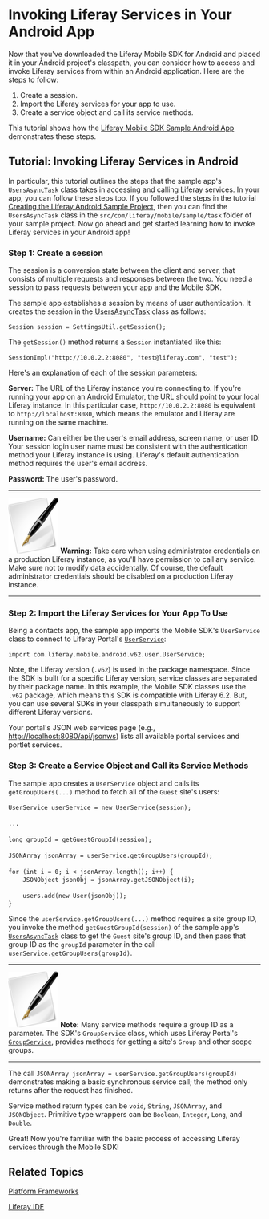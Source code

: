 # Invoking Liferay Services in Your Android App 

Now that you've downloaded the Liferay Mobile SDK for Android and placed it in
your Android project's classpath, you can consider how to access and invoke
Liferay services from within an Android application. Here are the steps to
follow: 

1. Create a session.
2. Import the Liferay services for your app to use.
3. Create a service object and call its service methods.

This tutorial shows how the
[Liferay Mobile SDK Sample Android App](https://github.com/brunofarache/liferay-android-sdk-sample)
demonstrates these steps.

## Tutorial: Invoking Liferay Services in Android

In particular, this tutorial outlines the steps that the sample app's
[`UsersAsyncTask`](https://github.com/brunofarache/liferay-android-sdk-sample/blob/master/src/com/liferay/mobile/sample/task/UsersAsyncTask.java)
class takes in accessing and calling Liferay services. In your app, 
you can follow these steps too. If you followed the steps in the tutorial 
[Creating the Liferay Android Sample Project](https://www-ldn.liferay.com/develop/tutorials/-/knowledge_base/creating-liferay-android-sample-project-lp-6-2-develop-tutorial), 
then you can find the `UsersAsyncTask` class in the 
`src/com/liferay/mobile/sample/task` folder of your sample project. Now go ahead 
and get started learning how to invoke Liferay services in your Android app!

### Step 1: Create a session 

The session is a conversion state between the client and server, that consists 
of multiple requests and responses between the two. You need a session to pass 
requests between your app and the Mobile SDK. 

The sample app establishes a session by means of user authentication. It creates
the session in the
[UsersAsyncTask](https://github.com/brunofarache/liferay-android-sdk-sample/blob/master/src/com/liferay/mobile/sample/task/UsersAsyncTask.java)
class as follows:

	Session session = SettingsUtil.getSession();
 
The `getSession()` method returns a `Session` instantiated like this: 

	SessionImpl("http://10.0.2.2:8080", "test@liferay.com", "test");

Here's an explanation of each of the session parameters:

**Server:** The URL of the Liferay instance you're connecting to. If you're
running your app on an Android Emulator, the URL should point to your local
Liferay instance. In this particular case, `http://10.0.2.2:8080` is equivalent
to `http://localhost:8080`, which means the emulator and Liferay are running on
the same machine.

**Username:** Can either be the user's email address, screen name, or user ID.
Your session login user name must be consistent with the authentication method
your Liferay instance is using. Liferay's default authentication method requires
the user's email address.

**Password:** The user's password.

---

![Note](../../images/tip-pen-paper.png) **Warning:** Take care when using 
administrator credentials on a production Liferay instance, as you'll have
permission to call any service. Make sure not to modify data accidentally. Of
course, the default administrator credentials should be disabled on a production
Liferay instance. 

---

### Step 2: Import the Liferay Services for Your App To Use 

Being a contacts app, the sample app imports the Mobile SDK's `UserService`
class to connect to Liferay Portal's
[`UserService`](http://docs.liferay.com/portal/6.2/javadocs/com/liferay/portal/service/UserService.html):

	import com.liferay.mobile.android.v62.user.UserService; 

Note, the Liferay version (`.v62`) is used in the package namespace. Since the
SDK is built for a specific Liferay version, service classes are separated by
their package name. In this example, the Mobile SDK classes use the `.v62`
package, which means this SDK is compatible with Liferay 6.2. But, you can use
several SDKs in your classpath simultaneously to support different Liferay
versions. 

Your portal's JSON web services page (e.g.,
[http://localhost:8080/api/jsonws](http://localhost:8080/api/jsonws))
lists all available portal services and portlet services. 

### Step 3: Create a Service Object and Call its Service Methods 

The sample app creates a `UserService` object and calls its
`getGroupUsers(...)` method to fetch all of the `Guest` site's users:

	UserService userService = new UserService(session);

	...

	long groupId = getGuestGroupId(session);

	JSONArray jsonArray = userService.getGroupUsers(groupId);

	for (int i = 0; i < jsonArray.length(); i++) {
		JSONObject jsonObj = jsonArray.getJSONObject(i);

		users.add(new User(jsonObj));
	}

Since the `userService.getGroupUsers(...)` method requires a site group ID, you
invoke the method `getGuestGroupId(session)` of the sample app's
[`UsersAsyncTask`](https://github.com/brunofarache/liferay-android-sdk-sample/blob/master/src/com/liferay/mobile/sample/task/UsersAsyncTask.java)
class to get the `Guest` site's group ID, and then pass that group ID as
the `groupId` parameter in the call `userService.getGroupUsers(groupId)`. 

---

![Note](../../images/tip-pen-paper.png) **Note:** Many service methods
require a group ID as a parameter. The SDK's `GroupService` class, which uses
Liferay Portal's
[`GroupService`](http://docs.liferay.com/portal/6.2/javadocs/com/liferay/portal/service/GroupService.html),
provides methods for getting a site's `Group` and other scope groups. 

---

The call `JSONArray jsonArray = userService.getGroupUsers(groupId)`
demonstrates making a basic synchronous service call; the method only
returns after the request has finished. 

Service method return types can be `void`, `String`, `JSONArray`, and
`JSONObject`. Primitive type wrappers can be `Boolean`, `Integer`, `Long`,
and `Double`. 

Great! Now you're familiar with the basic process of accessing Liferay services 
through the Mobile SDK! 

## Related Topics

<!--
[Invoking Services Asynchronously from Your Android App](add link once header id is generated) 

[Creating iOS Apps that Use Liferay](add link once header id is generated)

[Liferay Mobile SDK Builder](add link once header id is generated)
-->

[Platform Frameworks](/tutorials/-/knowledge_base/platform-frameworks-lp-6-2-develop-tutorial)

[Liferay IDE](/tutorials/-/knowledge_base/liferay-ide-lp-6-2-develop-tutorial)
